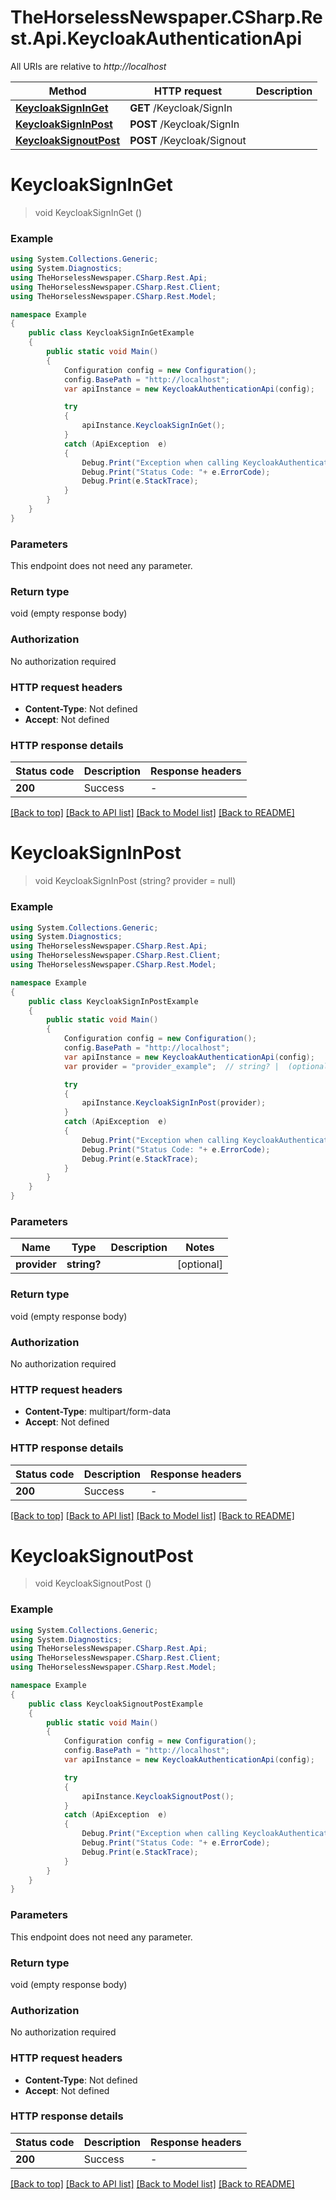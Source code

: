 # TheHorselessNewspaper.CSharp.Rest.Api.KeycloakAuthenticationApi

All URIs are relative to *http://localhost*

Method | HTTP request | Description
------------- | ------------- | -------------
[**KeycloakSignInGet**](KeycloakAuthenticationApi.md#keycloaksigninget) | **GET** /Keycloak/SignIn | 
[**KeycloakSignInPost**](KeycloakAuthenticationApi.md#keycloaksigninpost) | **POST** /Keycloak/SignIn | 
[**KeycloakSignoutPost**](KeycloakAuthenticationApi.md#keycloaksignoutpost) | **POST** /Keycloak/Signout | 


<a name="keycloaksigninget"></a>
# **KeycloakSignInGet**
> void KeycloakSignInGet ()



### Example
```csharp
using System.Collections.Generic;
using System.Diagnostics;
using TheHorselessNewspaper.CSharp.Rest.Api;
using TheHorselessNewspaper.CSharp.Rest.Client;
using TheHorselessNewspaper.CSharp.Rest.Model;

namespace Example
{
    public class KeycloakSignInGetExample
    {
        public static void Main()
        {
            Configuration config = new Configuration();
            config.BasePath = "http://localhost";
            var apiInstance = new KeycloakAuthenticationApi(config);

            try
            {
                apiInstance.KeycloakSignInGet();
            }
            catch (ApiException  e)
            {
                Debug.Print("Exception when calling KeycloakAuthenticationApi.KeycloakSignInGet: " + e.Message );
                Debug.Print("Status Code: "+ e.ErrorCode);
                Debug.Print(e.StackTrace);
            }
        }
    }
}
```

### Parameters
This endpoint does not need any parameter.

### Return type

void (empty response body)

### Authorization

No authorization required

### HTTP request headers

 - **Content-Type**: Not defined
 - **Accept**: Not defined


### HTTP response details
| Status code | Description | Response headers |
|-------------|-------------|------------------|
| **200** | Success |  -  |

[[Back to top]](#) [[Back to API list]](../README.md#documentation-for-api-endpoints) [[Back to Model list]](../README.md#documentation-for-models) [[Back to README]](../README.md)

<a name="keycloaksigninpost"></a>
# **KeycloakSignInPost**
> void KeycloakSignInPost (string? provider = null)



### Example
```csharp
using System.Collections.Generic;
using System.Diagnostics;
using TheHorselessNewspaper.CSharp.Rest.Api;
using TheHorselessNewspaper.CSharp.Rest.Client;
using TheHorselessNewspaper.CSharp.Rest.Model;

namespace Example
{
    public class KeycloakSignInPostExample
    {
        public static void Main()
        {
            Configuration config = new Configuration();
            config.BasePath = "http://localhost";
            var apiInstance = new KeycloakAuthenticationApi(config);
            var provider = "provider_example";  // string? |  (optional) 

            try
            {
                apiInstance.KeycloakSignInPost(provider);
            }
            catch (ApiException  e)
            {
                Debug.Print("Exception when calling KeycloakAuthenticationApi.KeycloakSignInPost: " + e.Message );
                Debug.Print("Status Code: "+ e.ErrorCode);
                Debug.Print(e.StackTrace);
            }
        }
    }
}
```

### Parameters

Name | Type | Description  | Notes
------------- | ------------- | ------------- | -------------
 **provider** | **string?**|  | [optional] 

### Return type

void (empty response body)

### Authorization

No authorization required

### HTTP request headers

 - **Content-Type**: multipart/form-data
 - **Accept**: Not defined


### HTTP response details
| Status code | Description | Response headers |
|-------------|-------------|------------------|
| **200** | Success |  -  |

[[Back to top]](#) [[Back to API list]](../README.md#documentation-for-api-endpoints) [[Back to Model list]](../README.md#documentation-for-models) [[Back to README]](../README.md)

<a name="keycloaksignoutpost"></a>
# **KeycloakSignoutPost**
> void KeycloakSignoutPost ()



### Example
```csharp
using System.Collections.Generic;
using System.Diagnostics;
using TheHorselessNewspaper.CSharp.Rest.Api;
using TheHorselessNewspaper.CSharp.Rest.Client;
using TheHorselessNewspaper.CSharp.Rest.Model;

namespace Example
{
    public class KeycloakSignoutPostExample
    {
        public static void Main()
        {
            Configuration config = new Configuration();
            config.BasePath = "http://localhost";
            var apiInstance = new KeycloakAuthenticationApi(config);

            try
            {
                apiInstance.KeycloakSignoutPost();
            }
            catch (ApiException  e)
            {
                Debug.Print("Exception when calling KeycloakAuthenticationApi.KeycloakSignoutPost: " + e.Message );
                Debug.Print("Status Code: "+ e.ErrorCode);
                Debug.Print(e.StackTrace);
            }
        }
    }
}
```

### Parameters
This endpoint does not need any parameter.

### Return type

void (empty response body)

### Authorization

No authorization required

### HTTP request headers

 - **Content-Type**: Not defined
 - **Accept**: Not defined


### HTTP response details
| Status code | Description | Response headers |
|-------------|-------------|------------------|
| **200** | Success |  -  |

[[Back to top]](#) [[Back to API list]](../README.md#documentation-for-api-endpoints) [[Back to Model list]](../README.md#documentation-for-models) [[Back to README]](../README.md)

